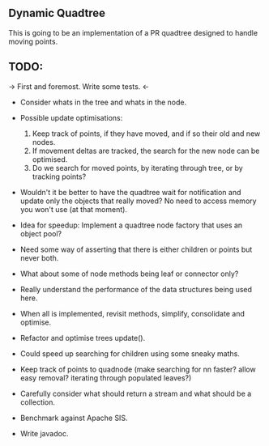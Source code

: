 ## Dynamic Quadtree

This is going to be an implementation of a PR quadtree designed to handle moving points.

## TODO:

-> First and foremost. Write some tests. <-

- Consider whats in the tree and whats in the node.

- Possible update optimisations:
    1) Keep track of points, if they have moved, and if so their old and new nodes.
    2) If movement deltas are tracked, the search for the new node can be optimised.
    3) Do we search for moved points, by iterating through tree, or by tracking points?


- Wouldn't it be better to have the quadtree wait for notification and update only the objects that really moved?
  No need to access memory you won't use (at that moment).

- Idea for speedup: Implement a quadtree node factory that uses an object pool?

- Need some way of asserting that there is either children or points but never both.

- What about some of node methods being leaf or connector only?

- Really understand the performance of the data structures being used here.

- When all is implemented, revisit methods, simplify, consolidate and optimise.

- Refactor and optimise trees update().

- Could speed up searching for children using some sneaky maths.

- Keep track of points to quadnode (make searching for nn faster? allow easy removal? iterating through populated leaves?)

- Carefully consider what should return a stream and what should be a collection.

- Benchmark against Apache SIS.

- Write javadoc.